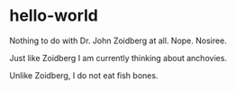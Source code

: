 # hello-world
Nothing to do with Dr. John Zoidberg at all. Nope. Nosiree.

Just like Zoidberg I am currently thinking about anchovies.

Unlike Zoidberg, I do not eat fish bones.
